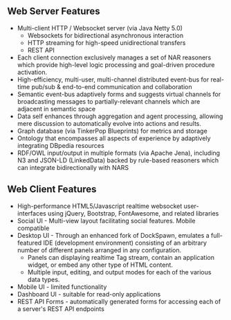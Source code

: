 Web Server Features
------------------
 - Multi-client HTTP / Websocket server (via Java Netty 5.0)
     - Websockets for bidirectional asynchronous interaction
	 - HTTP streaming for high-speed unidirectional transfers
	 - REST API
 - Each client connection exclusively manages a set of NAR reasoners which provide high-level logic processing and goal-driven procedure activation.
 - High-efficiency, multi-user, multi-channel distributed event-bus for real-time pub/sub & end-to-end communication and collaboration
 - Semantic event-bus adaptively forms and suggests virtual channels for broadcasting messages to partially-relevant channels which are adjacent in semantic space
 - Data self enhances through aggregation and agent processing, allowing mere discussion to automatically evolve into actions and results.
 - Graph database (via TinkerPop Blueprints) for metrics and storage
 - Ontology that encompasses all aspects of experience by adaptively integrating DBpedia resources
 - RDF/OWL input/output in multiple formats (via Apache Jena), including N3 and JSON-LD (LinkedData) backed by rule-based reasoners which can integrate bidirectionally with NARS
 

Web Client Features
-------------------
 - High-performance HTML5/Javascript realtime websocket user-interfaces using jQuery, Bootstrap, FontAwesome, and related libraries
 - Social UI - Multi-view layout facilitating social features.  Mobile compatible
 - Desktop UI - Through an enhanced fork of DockSpawn, emulates a full-featured IDE (development environment) consisting of an arbitrary number of different panels arranged in any configuration.  
	 - Panels can displaying realtime Tag stream, contain an application widget, or embed any other type of HTML content.
	 - Multiple input, editing, and output modes for each of the various data types.
 - Mobile UI - limited functionality
 - Dashboard UI - suitable for read-only applications
 - REST API Forms - automatically generated forms for accessing each of a server's REST API endpoints


